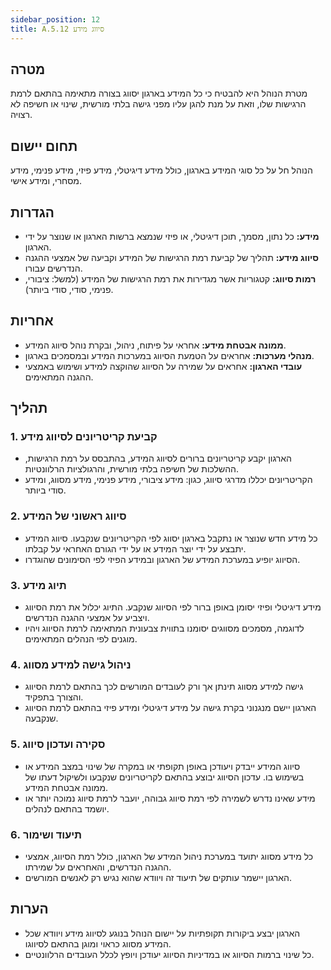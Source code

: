 ```yaml
---
sidebar_position: 12  
title: A.5.12 סיווג מידע
---
```


## מטרה
מטרת הנוהל היא להבטיח כי כל המידע בארגון יסווג בצורה מתאימה בהתאם לרמת הרגישות שלו, וזאת על מנת להגן עליו מפני גישה בלתי מורשית, שינוי או חשיפה לא רצויה.

## תחום יישום
הנוהל חל על כל סוגי המידע בארגון, כולל מידע דיגיטלי, מידע פיזי, מידע פנימי, מידע מסחרי, ומידע אישי.

## הגדרות
- **מידע:** כל נתון, מסמך, תוכן דיגיטלי, או פיזי שנמצא ברשות הארגון או שנוצר על ידי הארגון.
- **סיווג מידע:** תהליך של קביעת רמת הרגישות של המידע וקביעה של אמצעי ההגנה הנדרשים עבורו.
- **רמות סיווג:** קטגוריות אשר מגדירות את רמת הרגישות של המידע (למשל: ציבורי, פנימי, סודי, סודי ביותר).

## אחריות
- **ממונה אבטחת מידע:** אחראי על פיתוח, ניהול, ובקרת נוהל סיווג המידע.
- **מנהלי מערכות:** אחראים על הטמעת הסיווג במערכות המידע ובמסמכים בארגון.
- **עובדי הארגון:** אחראים על שמירה על הסיווג שהוקצה למידע ושימוש באמצעי ההגנה המתאימים.

## תהליך
### 1. קביעת קריטריונים לסיווג מידע
- הארגון יקבע קריטריונים ברורים לסיווג המידע, בהתבסס על רמת הרגישות, ההשלכות של חשיפה בלתי מורשית, והרגולציות הרלוונטיות.
- הקריטריונים יכללו מדרגי סיווג, כגון: מידע ציבורי, מידע פנימי, מידע מסווג, ומידע סודי ביותר.

### 2. סיווג ראשוני של המידע
- כל מידע חדש שנוצר או נתקבל בארגון יסווג לפי הקריטריונים שנקבעו. סיווג המידע יתבצע על ידי יוצר המידע או על ידי הגורם האחראי על קבלתו.
- הסיווג יופיע במערכת המידע של הארגון ובמידע הפיזי לפי הסימונים שהוגדרו.

### 3. תיוג מידע
- מידע דיגיטלי ופיזי יסומן באופן ברור לפי הסיווג שנקבע. התיוג יכלול את רמת הסיווג ויצביע על אמצעי ההגנה הנדרשים.
- לדוגמה, מסמכים מסווגים יסומנו בתווית צבעונית המתאימה לרמת הסיווג ויהיו מוגנים לפי הנהלים המתאימים.

### 4. ניהול גישה למידע מסווג
- גישה למידע מסווג תינתן אך ורק לעובדים המורשים לכך בהתאם לרמת הסיווג והצורך בתפקיד.
- הארגון יישם מנגנוני בקרת גישה על מידע דיגיטלי ומידע פיזי בהתאם לרמת הסיווג שנקבעה.

### 5. סקירה ועדכון סיווג
- סיווג המידע ייבדק ויעודכן באופן תקופתי או במקרה של שינוי במצב המידע או בשימוש בו. עדכון הסיווג יבוצע בהתאם לקריטריונים שנקבעו ולשיקול דעתו של ממונה אבטחת המידע.
- מידע שאינו נדרש לשמירה לפי רמת סיווג גבוהה, יועבר לרמת סיווג נמוכה יותר או יושמד בהתאם לנהלים.

### 6. תיעוד ושימור
- כל מידע מסווג יתועד במערכת ניהול המידע של הארגון, כולל רמת הסיווג, אמצעי ההגנה הנדרשים, והאחראים על שמירתו.
- הארגון יישמר עותקים של תיעוד זה ויוודא שהוא נגיש רק לאנשים המורשים.

## הערות
- הארגון יבצע ביקורות תקופתיות על יישום הנוהל בנוגע לסיווג מידע ויוודא שכל המידע מסווג כראוי ומוגן בהתאם לסיווגו.
- כל שינוי ברמות הסיווג או במדיניות הסיווג יעודכן ויופץ לכלל העובדים הרלוונטיים.